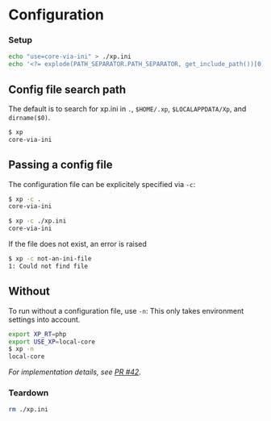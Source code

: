 # Configuration

### Setup

```sh
echo "use=core-via-ini" > ./xp.ini
echo '<?= explode(PATH_SEPARATOR.PATH_SEPARATOR, get_include_path())[0] ?>' > "$DIR/class-main.php"
```

## Config file search path
The default is to search for xp.ini in `.`, `$HOME/.xp`, `$LOCALAPPDATA/Xp`, and `dirname($0)`.

```sh
$ xp
core-via-ini
```

## Passing a config file
The configuration file can be explicitely specified via `-c`:

```sh
$ xp -c .
core-via-ini

$ xp -c ./xp.ini
core-via-ini
```

If the file does not exist, an error is raised

```sh
$ xp -c not-an-ini-file
1: Could not find file
```

## Without
To run without a configuration file, use `-n`: This only takes environment settings into account.

```sh
export XP_RT=php
export USE_XP=local-core
$ xp -n
local-core
```

*For implementation details, see [PR #42](https://github.com/xp-runners/reference/pull/42).*

### Teardown

```sh
rm ./xp.ini
```
